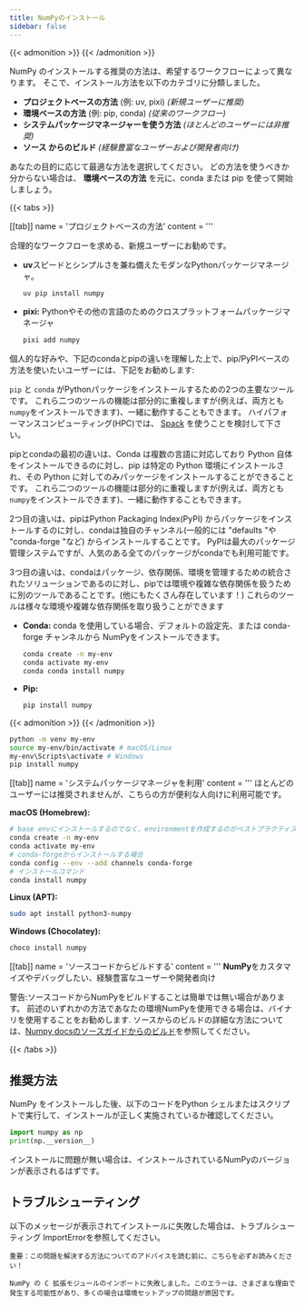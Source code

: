 ```yaml
---
title: NumPyのインストール
sidebar: false
---
```


{{< admonition >}}
{{< /admonition >}}

NumPy のインストールする推奨の方法は、希望するワークフローによって異なります。 そこで、インストール方法を以下のカテゴリに分類しました。

- **プロジェクトベースの方法** (例: uv, pixi) _(新規ユーザーに推奨)_
- **環境ベースの方法** (例: pip, conda) _(従来のワークフロー)_
- **システムパッケージマネージャーを使う方法** _(ほとんどのユーザーには非推奨)_
- **ソース からのビルド** _(経験豊富なユーザーおよび開発者向け)_

あなたの目的に応じて最適な方法を選択してください。 どの方法を使うべきか分からない場合は、 **環境ベースの方法** を元に、conda または pip を使って開始しましょう。

{{< tabs >}}

[[tab]]
name = 'プロジェクトベースの方法'
content = '''

合理的なワークフローを求める、新規ユーザーにお勧めです。

- **uv**スピードとシンプルさを兼ね備えたモダンなPythonパッケージマネージャ。
  ```bash
  uv pip install numpy
  ```

- **pixi:** Pythonやその他の言語のためのクロスプラットフォームパッケージマネージャ
  ```bash
  pixi add numpy
  ```



個人的な好みや、下記のcondaとpipの違いを理解した上で、pip/PyPIベースの方法を使いたいユーザーには、下記をお勧めします:

`pip` と `conda` がPythonパッケージをインストールするための2つの主要なツールです。 これら二つのツールの機能は部分的に重複しますが(例えば、両方とも `numpy`をインストールできます)、一緒に動作することもできます。 ハイパフォーマンスコンピューティング(HPC)では、 <a href="https://github.com/spack/spack">Spack</a> を使うことを検討して下さい。

pipとcondaの最初の違いは、Conda は複数の言語に対応しており Python 自体をインストールできるのに対し、pip は特定の Python 環境にインストールされ、その Python に対してのみパッケージをインストールすることができることです。 これら二つのツールの機能は部分的に重複しますが(例えば、両方とも <code>numpy</code>をインストールできます)、一緒に動作することもできます。

2つ目の違いは、pipはPython Packaging Index(PyPI) からパッケージをインストールするのに対し、condaは独自のチャンネル(一般的には "defaults "や "conda-forge "など) からインストールすることです。 PyPIは最大のパッケージ管理システムですが、人気のある全てのパッケージがcondaでも利用可能です。

3つ目の違いは、condaはパッケージ、依存関係、環境を管理するための統合されたソリューションであるのに対し、pipでは環境や複雑な依存関係を扱うために別のツールであることです。(他にもたくさん存在しています！) これらのツールは様々な環境や複雑な依存関係を取り扱うことができます

- **Conda:** conda を使用している場合、デフォルトの設定先、または conda-forge チャンネルから NumPyをインストールできます。
  ```bash
  conda create -n my-env
  conda activate my-env
  conda conda install numpy
  ```
- **Pip:**
  ```bash
  pip install numpy
  ```

{{< admonition >}}
{{< /admonition >}}

  ```bash
  python -m venv my-env
  source my-env/bin/activate # macOS/Linux
  my-env\Scripts\activate # Windows
  pip install numpy
  ```



[[tab]]
name = 'システムパッケージマネージャを利用'
content = '''
ほとんどのユーザーには推奨されませんが、こちらの方が便利な人向けに利用可能です。

**macOS (Homebrew):**

```bash
# base envにインストールするのでなく、environmentを作成するのがベストプラクティスです
conda create -n my-env
conda activate my-env
# conda-forgeからインストールする場合
conda config --env --add channels conda-forge
# インストールコマンド
conda install numpy
```

**Linux (APT):**

```bash
sudo apt install python3-numpy
```

**Windows (Chocolatey):**

```bash
choco install numpy
```



[[tab]]
name = 'ソースコードからビルドする'
content = '''
**NumPy**をカスタマイズやデバッグしたい、経験豊富なユーザーや開発者向け

警告:ソースコードからNumPyをビルドすることは簡単では無い場合があります。
前述のいずれかの方法であなたの環境NumPyを使用できる場合は、バイナリを使用することをお勧めします.
ソースからのビルドの詳細な方法については、[Numpy docsのソースガイドからのビルド](https://numpy.org/devdocs/building/)を参照してください。

{{< /tabs >}}

## 推奨方法

NumPy をインストールした後、以下のコードをPython シェルまたはスクリプトで実行して、インストールが正しく実施されているか確認してください。

```python
import numpy as np
print(np.__version__)
```

インストールに問題が無い場合は、インストールされているNumPyのバージョンが表示されるはずです。

## トラブルシューティング

以下のメッセージが表示されてインストールに失敗した場合は、トラブルシューティング
ImportErrorを参照してください。

```
重要：この問題を解決する方法についてのアドバイスを読む前に、こちらを必ずお読みください！

NumPy の C 拡張モジュールのインポートに失敗しました。このエラーは、さまざまな理由で発生する可能性があり、多くの場合は環境セットアップの問題が原因です。
```

